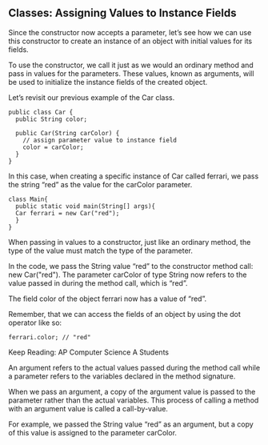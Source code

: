 ## Classes: Assigning Values to Instance Fields

Since the constructor now accepts a parameter, let’s see how we can use this constructor to create an instance of an object with initial values for its fields.

To use the constructor, we call it just as we would an ordinary method and pass in values for the parameters. These values, known as arguments, will be used to initialize the instance fields of the created object.

Let’s revisit our previous example of the Car class.

```
public class Car {
  public String color;

  public Car(String carColor) {
    // assign parameter value to instance field
    color = carColor;
  }
}

```

In this case, when creating a specific instance of Car called ferrari, we pass the string “red” as the value for the carColor parameter.

```
class Main{
  public static void main(String[] args){
  Car ferrari = new Car("red");
  }
}

```

When passing in values to a constructor, just like an ordinary method, the type of the value must match the type of the parameter.

In the code, we pass the String value “red” to the constructor method call: new Car("red"). The parameter carColor of type String now refers to the value passed in during the method call, which is “red”.

The field color of the object ferrari now has a value of “red”.

Remember, that we can access the fields of an object by using the dot operator like so:

```
ferrari.color; // "red"

```

Keep Reading: AP Computer Science A Students

An argument refers to the actual values passed during the method call while a parameter refers to the variables declared in the method signature.

When we pass an argument, a copy of the argument value is passed to the parameter rather than the actual variables. This process of calling a method with an argument value is called a call-by-value.

For example, we passed the String value “red” as an argument, but a copy of this value is assigned to the parameter carColor.
